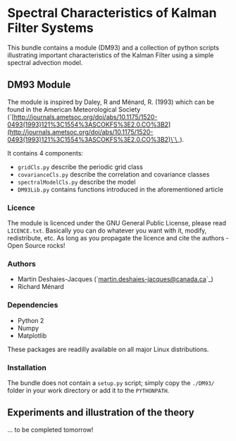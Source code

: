 Spectral Characteristics of Kalman Filter Systems
=================================================

This bundle contains a module (DM93) and a collection of python scripts
illustrating important characteristics of the Kalman Filter using a
simple spectral advection model.

DM93 Module
-----------

The module is inspired by Daley, R and Ménard, R. (1993) which can be
found in the American Meteorological Society
(\`[http://journals.ametsoc.org/doi/abs/10.1175/1520-0493(1993)121%3C1554%3ASCOKFS%3E2.0.CO%3B2](http://journals.ametsoc.org/doi/abs/10.1175/1520-0493(1993)121%3C1554%3ASCOKFS%3E2.0.CO%3B2)\`\_).

It contains 4 components:

-   `gridCls.py` describe the periodic grid class
-   `covarianceCls.py` describe the correlation and covariance classes
-   `spectralModelCls.py` describe the model
-   `DM93Lib.py` contains functions introduced in the aforementioned
    article

### Licence

The module is licenced under the GNU General Public License, please read
`LICENCE.txt`. Basically you can do whatever you want with it, modify,
redistribute, etc. As long as you propagate the licence and cite the
authors - Open Source rocks!

### Authors

-   Martin Deshaies-Jacques
    (\`[martin.deshaies-jacques@canada.ca](mailto:martin.deshaies-jacques@canada.ca)\`\_)
-   Richard Ménard

### Dependencies

-   Python 2
-   Numpy
-   Matplotlib

These packages are readilly available on all major Linux distributions.

### Installation

The bundle does not contain a `setup.py` script; simply copy the
`./DM93/` folder in your work directory or add it to the `PYTHONPATH`.

Experiments and illustration of the theory
------------------------------------------

... to be completed tomorrow!
